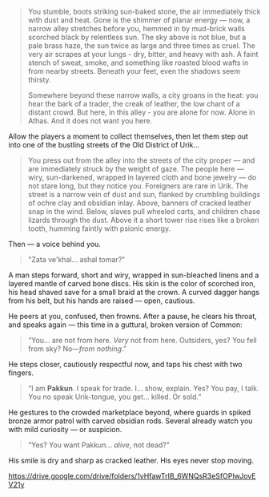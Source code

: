 > You stumble, boots striking sun-baked stone, the air immediately thick with dust and heat. Gone is the shimmer of planar energy — now, a narrow alley stretches before you, hemmed in by mud-brick walls scorched black by relentless sun. The sky above is not blue, but a pale brass haze, the sun twice as large and three times as cruel.  The very air scrapes at your lungs - dry, bitter, and heavy with ash. A faint stench of sweat, smoke, and something like roasted blood wafts in from nearby streets.  Beneath your feet, even the shadows seem thirsty.
> 
> Somewhere beyond these narrow walls, a city groans in the heat: you hear the bark of a trader, the creak of leather, the low chant of a distant crowd. But here, in this alley - you are alone for now.  Alone in Athas.  And it does not want you here.

Allow the players a moment to collect themselves, then let them step out into one of the bustling streets of the Old District of Urik...

> You press out from the alley into the streets of the city proper — and are immediately struck by the weight of gaze. The people here — wiry, sun-darkened, wrapped in layered cloth and bone jewelry — do not stare long, but they notice you. Foreigners are rare in Urik.  The street is a narrow vein of dust and sun, flanked by crumbling buildings of ochre clay and obsidian inlay. Above, banners of cracked leather snap in the wind. Below, slaves pull wheeled carts, and children chase lizards through the dust.   Above it a short tower rise rises like a broken tooth, humming faintly with psionic energy.

Then — a voice behind you.

> "Zata ve'khal... ashal tomar?"

A man steps forward, short and wiry, wrapped in sun-bleached linens and a layered mantle of carved bone discs. His skin is the color of scorched iron, his head shaved save for a small braid at the crown. A curved dagger hangs from his belt, but his hands are raised — open, cautious.

He peers at you, confused, then frowns. After a pause, he clears his throat, and speaks again — this time in a guttural, broken version of Common:

> “You… are not from here. _Very_ not from here. Outsiders, yes? You fell from sky? No—_from nothing_.”

He steps closer, cautiously respectful now, and taps his chest with two fingers.

> “I am **Pakkun**. I speak for trade. I… show, explain. Yes? You pay, I talk. You no speak Urik-tongue, you get... killed. Or sold.”

He gestures to the crowded marketplace beyond, where guards in spiked bronze armor patrol with carved obsidian rods. Several already watch you with mild curiosity — or suspicion.

> “Yes? You want Pakkun… _alive_, not dead?”

His smile is dry and sharp as cracked leather. His eyes never stop moving.



https://drive.google.com/drive/folders/1vHfawTrIB_6WNQsR3eSfOPlwJovEV21y
<!--stackedit_data:
eyJoaXN0b3J5IjpbLTE4NzE5NjUyOTUsMzQzMTc0NDY4LDMyMz
kwNDgzNCwxODgzODk1NzIwXX0=
-->
